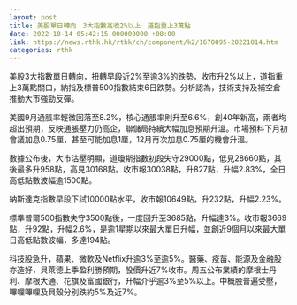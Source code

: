 ```yaml
---
layout: post
title: 美股單日轉向　3大指數高收2%以上　道指重上3萬點
date: 2022-10-14 05:42:15.000000000 +08:00
link: https://news.rthk.hk/rthk/ch/component/k2/1670895-20221014.htm
categories: rthk
---
```


美股3大指數單日轉向，扭轉早段近2%至逾3%的跌勢，收市升2%以上，道指重上3萬點關口，納指及標普500指數結束6日跌勢。分析認為，技術支持及補空倉推動大市強勁反彈。

美國9月通脹率輕微回落至8.2%，核心通脹率則升至6.6%，創40年新高，兩者均超出預期，反映通脹壓力仍高企，聯儲局持續大幅加息預期升溫。市場預料下月初會議加息0.75厘，甚至可能加息1厘，12月再次加息0.75厘的機會升溫。

數據公布後，大市沽壓明顯，道瓊斯指數初段失守29000點，低見28660點，其後最多升958點，高見30168點。收市報30038點，升827點，升幅2.83%，全日高低點數波幅逾1500點。

納斯達克指數早段下試10000點水平，收市報10649點，升232點，升幅2.23%。

標準普爾500指數失守3500點後，一度回升至3685點，升幅達3%。收市報3669點，升92點，升幅2.6%，是逾1星期以來最大單日升幅，並創近9個月以來最大單日高低點數波幅，多達194點。

科技股急升，蘋果、微軟及Netflix升逾3%至逾5%。醫藥、疫苗、能源及金融股亦造好，貝萊德上季盈利勝預期，股價升近7%收市。周五公布業績的摩根士丹利、摩根大通、花旗及富國銀行，升幅介乎逾3%至5%以上。中概股普遍受壓，嗶哩嗶哩及貝殼分別跌約5%及近7%。
